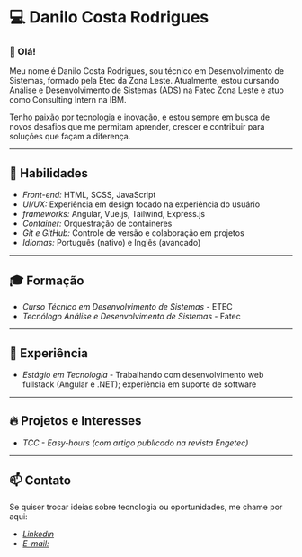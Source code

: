 # 💻 Danilo Costa Rodrigues  

### 👋 Olá!

Meu nome é Danilo Costa Rodrigues, sou técnico em Desenvolvimento de Sistemas, formado pela Etec da Zona Leste. Atualmente, estou cursando Análise e Desenvolvimento de Sistemas (ADS) na Fatec Zona Leste e atuo como Consulting Intern na IBM.

Tenho paixão por tecnologia e inovação, e estou sempre em busca de novos desafios que me permitam aprender, crescer e contribuir para soluções que façam a diferença.

---

## 🚀 Habilidades  

- *Front-end:* HTML, SCSS, JavaScript
- *UI/UX:* Experiência em design focado na experiência do usuário
- *frameworks:* Angular, Vue.js, Tailwind, Express.js
- *Container:* Orquestração de containeres
- *Git e GitHub:* Controle de versão e colaboração em projetos  
- *Idiomas:* Português (nativo) e Inglês (avançado)  

---

## 🎓 Formação  

- *Curso Técnico em Desenvolvimento de Sistemas* - ETEC  
- *Tecnólogo Análise e Desenvolvimento de Sistemas* - Fatec 

---

## 💼 Experiência  

- *Estágio em Tecnologia* - Trabalhando com desenvolvimento web fullstack (Angular e .NET); experiência em suporte de software

---

## 🔥 Projetos e Interesses  

- *TCC - Easy-hours (com artigo publicado na revista Engetec)*

---

## 📫 Contato  

Se quiser trocar ideias sobre tecnologia ou oportunidades, me chame por aqui:  

- *[Linkedin](https://www.linkedin.com/in/danilo-rodrigues07)*
- *[E-mail:](pessoal.danilorodrigues@gmail.com)*
